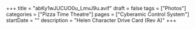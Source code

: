 +++
title = "abKy1wJUCUO0u_LmvJ9u.avif"
draft = false
tags = ["Photos"]
categories = ["Pizza Time Theatre"]
pages = ["Cyberamic Control System"]
startDate = ""
description = "Helen Character Drive Card (Rev A)"
+++
